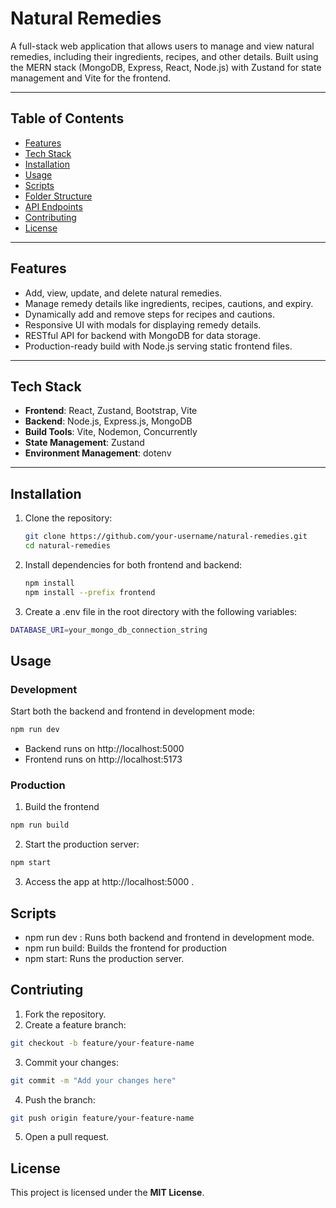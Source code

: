 # **Natural Remedies**

A full-stack web application that allows users to manage and view natural remedies, including their ingredients, recipes, and other details. Built using the MERN stack (MongoDB, Express, React, Node.js) with Zustand for state management and Vite for the frontend.

---

## **Table of Contents**

- [Features](#features)
- [Tech Stack](#tech-stack)
- [Installation](#installation)
- [Usage](#usage)
- [Scripts](#scripts)
- [Folder Structure](#folder-structure)
- [API Endpoints](#api-endpoints)
- [Contributing](#contributing)
- [License](#license)

---

## **Features**

- Add, view, update, and delete natural remedies.
- Manage remedy details like ingredients, recipes, cautions, and expiry.
- Dynamically add and remove steps for recipes and cautions.
- Responsive UI with modals for displaying remedy details.
- RESTful API for backend with MongoDB for data storage.
- Production-ready build with Node.js serving static frontend files.

---

## **Tech Stack**

- **Frontend**: React, Zustand, Bootstrap, Vite
- **Backend**: Node.js, Express.js, MongoDB
- **Build Tools**: Vite, Nodemon, Concurrently
- **State Management**: Zustand
- **Environment Management**: dotenv

---

## **Installation**

1. Clone the repository:
   ```bash
   git clone https://github.com/your-username/natural-remedies.git
   cd natural-remedies
   ```
2. Install dependencies for both frontend and backend:
   ```bash
   npm install
   npm install --prefix frontend
   ```
3. Create a .env file in the root directory with the following variables:
  ```bash
  DATABASE_URI=your_mongo_db_connection_string
  ```

## **Usage**
### **Development**
Start both the backend and frontend in development mode:
```bash
npm run dev
```

- Backend runs on http://localhost:5000
- Frontend runs on http://localhost:5173

### **Production**
1. Build the frontend
```bash
npm run build
```
2. Start the production server:
```bash
npm start
```
3. Access the app at http://localhost:5000 .

## **Scripts**
- npm run dev : Runs both backend and frontend in development mode.
- npm run build: Builds the frontend for production
- npm start: Runs the production server.

## **Contriuting**
1. Fork the repository.
2. Create a feature branch:
```bash
git checkout -b feature/your-feature-name
```
3. Commit your changes:
```bash
git commit -m "Add your changes here"
```

4. Push the branch:
```bash
git push origin feature/your-feature-name
```

5. Open a pull request.

## **License**

This project is licensed under the **MIT License**.